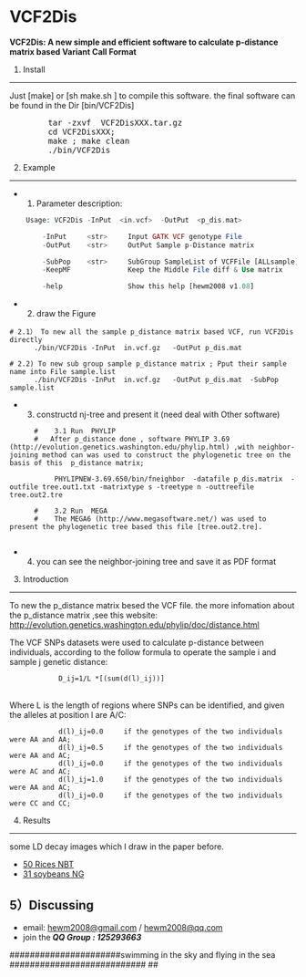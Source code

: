 # VCF2Dis
<b>VCF2Dis: A new simple and efficient software to calculate p-distance matrix based Variant Call Format</b>

1) Install
------------
  Just  [make]  or [sh  make.sh ]  to compile this software.
  the final software can be found in the Dir [bin/VCF2Dis]
<pre>
        tar -zxvf  VCF2DisXXX.tar.gz
        cd VCF2DisXXX;
        make ; make clean
        ./bin/VCF2Dis
</pre>


2) Example
------------
* 1) Parameter description:
```php
	Usage: VCF2Dis -InPut  <in.vcf>  -OutPut  <p_dis.mat>

		-InPut     <str>     Input GATK VCF genotype File
		-OutPut    <str>     OutPut Sample p-Distance matrix

		-SubPop    <str>     SubGroup SampleList of VCFFile [ALLsample]
		-KeepMF              Keep the Middle File diff & Use matrix

		-help                Show this help [hewm2008 v1.08]

```

* 2) draw the Figure

```
# 2.1） To new all the sample p_distance matrix based VCF, run VCF2Dis directly
      ./bin/VCF2Dis	-InPut	in.vcf.gz	-OutPut p_dis.mat

# 2.2) To new sub group sample p_distance matrix ; Pput their sample name into File sample.list
      ./bin/VCF2Dis	-InPut	in.vcf.gz	-OutPut p_dis.mat  -SubPop  sample.list
```

* 3) constructd nj-tree and present it (need deal with Other software)
```
      #    3.1 Run  PHYLIP  
      #   After p_distance done , software PHYLIP 3.69 (http://evolution.genetics.washington.edu/phylip.html) ,with neighbor-joining method can was used to construct the phylogenetic tree on the basis of this  p_distance matrix;
       
           PHYLIPNEW-3.69.650/bin/fneighbor  -datafile p_dis.matrix  -outfile tree.out1.txt -matrixtype s -treetype n -outtreefile tree.out2.tre

      #    3.2 Run  MEGA  
      #    The MEGA6 (http://www.megasoftware.net/) was used to present the phylogenetic tree based this file [tree.out2.tre].
	
```
* 4) you can see the neighbor-joining tree and save it as PDF format



3) Introduction
------------
To new the p_distance matrix besed the VCF file. the more infomation
  about the  p_distance matrix ,see this website:
  http://evolution.genetics.washington.edu/phylip/doc/distance.html

  The VCF SNPs datasets were used to calculate p-distance between individuals, according to the follow formula to operate the sample i and sample j genetic distance:

                D_ij=1/L *[(sum(d(l)_ij))]

  </br> Where L is the length of regions where SNPs can be identified, and given the alleles at position l are A/C:
```
            d(l)_ij=0.0     if the genotypes of the two individuals were AA and AA;
            d(l)_ij=0.5     if the genotypes of the two individuals were AA and AC;
            d(l)_ij=0.0     if the genotypes of the two individuals were AC and AC;
            d(l)_ij=1.0     if the genotypes of the two individuals were AA and AC;
            d(l)_ij=0.0     if the genotypes of the two individuals were CC and CC;
```


4) Results
------------
some LD decay images which I draw in the paper before.

* [50 Rices NBT](http://www.nature.com/nbt/journal/v30/n1/images/nbt.2050-F1.jpg)
* [31 soybeans  NG]( http://www.nature.com/ng/journal/v42/n12/images/ng.715-F1.jpg)

5）Discussing
------------
- email: hewm2008@gmail.com / hewm2008@qq.com  
- join the<b><i> QQ Group : 125293663</b></i>



######################swimming in the sky and flying in the sea ########################### ##

